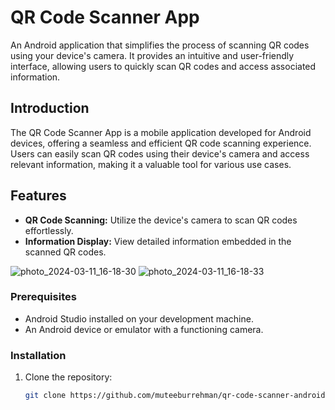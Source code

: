 # QR Code Scanner App


An Android application that simplifies the process of scanning QR codes using your device's camera. It provides an intuitive and user-friendly interface, allowing users to quickly scan QR codes and access associated information.



## Introduction

The QR Code Scanner App is a mobile application developed for Android devices, offering a seamless and efficient QR code scanning experience. Users can easily scan QR codes using their device's camera and access relevant information, making it a valuable tool for various use cases.

## Features

- **QR Code Scanning:** Utilize the device's camera to scan QR codes effortlessly.
- **Information Display:** View detailed information embedded in the scanned QR codes.

![photo_2024-03-11_16-18-30](https://github.com/muteeburrehman/qr-code-scanner-android/assets/139336141/55dc1a81-f5e4-4669-8074-e03d7a732ebb)
![photo_2024-03-11_16-18-33](https://github.com/muteeburrehman/qr-code-scanner-android/assets/139336141/c2500b0f-a6b1-4867-91a9-d1c816a0206e)


### Prerequisites

- Android Studio installed on your development machine.
- An Android device or emulator with a functioning camera.

### Installation

1. Clone the repository:

   ```bash
   git clone https://github.com/muteeburrehman/qr-code-scanner-android.git
